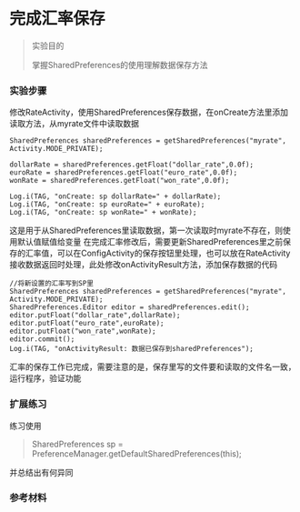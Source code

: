 # 完成汇率保存

> 实验目的
>
> 掌握SharedPreferences的使用理解数据保存方法

### 实验步骤

修改RateActivity，使用SharedPreferences保存数据，在onCreate方法里添加读取方法，从myrate文件中读取数据
```
SharedPreferences sharedPreferences = getSharedPreferences("myrate", Activity.MODE_PRIVATE);

dollarRate = sharedPreferences.getFloat("dollar_rate",0.0f);
euroRate = sharedPreferences.getFloat("euro_rate",0.0f);
wonRate = sharedPreferences.getFloat("won_rate",0.0f);

Log.i(TAG, "onCreate: sp dollarRate=" + dollarRate);
Log.i(TAG, "onCreate: sp euroRate=" + euroRate);
Log.i(TAG, "onCreate: sp wonRate=" + wonRate);
```
这是用于从SharedPreferences里读取数据，第一次读取时myrate不存在，则使用默认值赋值给变量
在完成汇率修改后，需要更新SharedPreferences里之前保存的汇率值，可以在ConfigActivity的保存按钮里处理，也可以放在RateActivity接收数据返回时处理，此处修改onActivityResult方法，添加保存数据的代码
```
//将新设置的汇率写到SP里
SharedPreferences sharedPreferences = getSharedPreferences("myrate", Activity.MODE_PRIVATE);
SharedPreferences.Editor editor = sharedPreferences.edit();
editor.putFloat("dollar_rate",dollarRate);
editor.putFloat("euro_rate",euroRate);
editor.putFloat("won_rate",wonRate);
editor.commit();
Log.i(TAG, "onActivityResult: 数据已保存到sharedPreferences");
```
汇率的保存工作已完成，需要注意的是，保存里写的文件要和读取的文件名一致，运行程序，验证功能


### 扩展练习

练习使用

> SharedPreferences sp = PreferenceManager.getDefaultSharedPreferences(this);

并总结出有何异同


### 参考材料